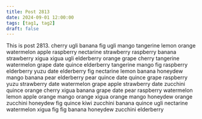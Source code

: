 ```yaml
---
title: Post 2813
date: 2024-09-01 12:00:00
tags: [tag1, tag2]
draft: false
---
```

This is post 2813.
cherry
ugli
banana
fig
ugli
mango
tangerine
lemon
orange
watermelon
apple
raspberry
nectarine
strawberry
raspberry
banana
strawberry
xigua
xigua
ugli
elderberry
orange
grape
cherry
tangerine
watermelon
grape
date
quince
elderberry
tangerine
mango
fig
raspberry
elderberry
yuzu
date
elderberry
fig
nectarine
lemon
banana
honeydew
mango
banana
pear
elderberry
pear
quince
date
quince
grape
raspberry
yuzu
strawberry
date
watermelon
grape
apple
strawberry
date
zucchini
quince
orange
cherry
xigua
banana
grape
date
pear
raspberry
watermelon
lemon
apple
orange
mango
orange
xigua
orange
mango
honeydew
orange
zucchini
honeydew
fig
quince
kiwi
zucchini
banana
quince
ugli
nectarine
watermelon
xigua
fig
fig
banana
honeydew
zucchini
elderberry
